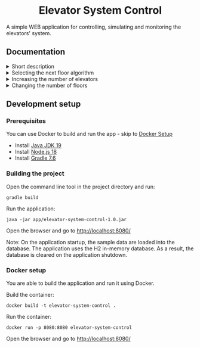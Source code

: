 <div style="text-align: center;"><h1>Elevator System Control</h1></div>

A simple WEB application for controlling, simulating and monitoring the elevators' system.


## Documentation

<details>
<summary>Short description</summary>


The application allows to add up to 16 elevators. The behavior of each elevator is simulated by a dedicated asynchronous thread. 
After adding a new elevator, a new thread is created and after removing the elevator, the thread is terminated.

The WEB application allows to pick the next selected floors for each elevator. You are able to simulate selecting a floor inside the elevator by choosing the floor number, or you can call for an elevator outside by clicking the arrow up/down next to the corresponding floor number. It affects the algorithm that decides the next floor where the elevator should go. 

The elevator can be in 4 different states:
- 0 - Waiting on the floor: {currentFloor}
- 1 - Going to the floor: {next selected floor}
- 2 - Opening doors
- 3 - Closing doors

Note that after a change in the current state there is a delay before changing it again. The default delay is around 3s-5s.
For the state 1 the delay is calculated as follows:
3 seconds per floor between the current floor and the next selected floor.
If the selected floor was changed during elevator's movement, changing the current floor stops and status is not updated until the next iteration

</details>

<details>
<summary>Selecting the next floor algorithm</summary>

Managing the next selected floor for an elevator works as follows:


- if there are no selected floors, the elevator waits on the last floor where it was
- if there is only 1 selected floor, the elevator goes there
- if there are 2 or more selected floors, the algorithm proceeds as follows:
  - for the selected floors inside the elevator:
    - go to the first selected floor unless there is another selected floor chosen INSIDE the elevator BETWEEN 
      the current floor and the current selected floor - if so: change the current selected floor to the one in-between
      (always pick the floor closest to the current floor first)
  - for the selected floors outside the elevator:
    - go to the first selected floor unless there is another selected floor chosen OUTSIDE the elevator BETWEEN
      the current floor and the current selected floor and the DIRECTION of the chosen floor outside the elevator is
      the SAME as the current elevator movement - if so: change the current selected floor to the one in between
      (always pick the floor closest to the current floor first)

</details>

<details>
<summary>Increasing the number of elevators</summary>

By default the application can control up to 16 elevators. To change it:

Go to: elevator-backend/src/main/java/com/elevatorsystemcontrol/service/ElevatorService.java and change the line:
```
private final int MAX_ELEVATORS = 16;
```

Go to: elevator-frontend/src/app/elevator-management/management/management.component.ts and change:
```
readonly MAX_ELEVATORS: number = 16;
```
</details>
<details>
<summary>Changing the number of floors</summary>

By default elevators simulated in the application operates between -2 and 6 floor. To change it:

Go to: elevator-backend/src/main/java/com/elevatorsystemcontrol/model/ElevatorFloor.java and change the line:
```
private static final int MIN_FLOOR = -2;
private static final int MAX_FLOOR = 6;
```

Go to: elevator-frontend/src/app/elevator-management/elevator/elevator.component.ts and change:
```
readonly MIN_FLOOR: number = -2;
readonly MAX_FLOOR: number = 6;
```
</details>

## Development setup

### Prerequisites
You can use Docker to build and run the app - skip to [Docker Setup](#Docker-setup "Goto docker-Setup")

- Install [Java JDK 19][JavaJDK]
- Install [Node.js 18][Node.js]
- Install [Gradle 7.6][Gradle]

### Building the project
Open the command line tool in the project directory and run:

```
gradle build
```

Run the application:
```
java -jar app/elevator-system-control-1.0.jar
```
Open the browser and go to [http://localhost:8080/][localhost]

Note: On the application startup, the sample data are loaded into the database.
The application uses the H2 in-memory database. As a result, the database is cleared on the application shutdown.

### Docker setup 

You are able to build the application and run it using Docker.

Build the container:
```
docker build -t elevator-system-control .
```

Run the container:
```
docker run -p 8080:8080 elevator-system-control
```

Open the browser and go to [http://localhost:8080/][localhost]


[JavaJDK]: https://www.oracle.com/java/technologies/downloads/
[node.js]: https://nodejs.org/
[Gradle]: https://gradle.org/install/
[localhost]: http://localhost:8080/